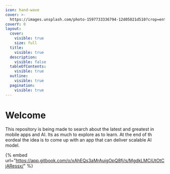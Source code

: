```yaml
---
icon: hand-wave
cover: >-
  https://images.unsplash.com/photo-1597733336794-12d05021d510?crop=entropy&cs=srgb&fm=jpg&ixid=M3wxOTcwMjR8MHwxfHNlYXJjaHwzfHxuZXVyYWx8ZW58MHx8fHwxNzQ5MTQ5NTE0fDA&ixlib=rb-4.1.0&q=85
coverY: 0
layout:
  cover:
    visible: true
    size: full
  title:
    visible: true
  description:
    visible: false
  tableOfContents:
    visible: true
  outline:
    visible: true
  pagination:
    visible: true
---
```


# Welcome

This repository is being made to search about the latest and greatest in mobile apps and AI. Its as much to explore as to learn. At the end of th eordeal the idea is to come up with an app that can deliver scalable AI model.

{% embed url="https://app.gitbook.com/o/xAhEQs3aMrAuigOpQ8fj/s/MgdkLMCiUtOtCjARessx/" %}
